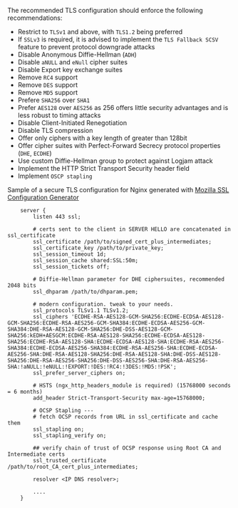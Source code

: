 The recommended TLS configuration should enforce the following recommendations:

* Restrict to `TLSv1` and above, with `TLS1.2` being preferred
* If `SSLv3` is required, it is advised to implement the `TLS Fallback SCSV` feature to prevent protocol downgrade
  attacks
* Disable Anonymous Diffie-Hellman (`ADH`)
* Disable `aNULL` and `eNull` cipher suites
* Disable Export key exchange suites
* Remove `RC4` support
* Remove `DES` support
* Remove `MD5` support
* Prefere `SHA256` over `SHA1`
* Prefer `AES128` over `AES256` as 256 offers little security advantages and is less robust to timing attacks
* Disable Client-Initiated Renegotiation
* Disable TLS compression
* Offer only ciphers with a key length of greater than 128bit
* Offer cipher suites with Perfect-Forward Secrecy protocol properties (`DHE`, `ECDHE`)
* Use custom Diffie-Hellman group to protect against Logjam attack
* Implement the HTTP Strict Transport Security header field
* Implement `OSCP stapling`

Sample of a secure TLS configuration for Nginx generated
with [Mozilla SSL Configuration Generator](https://mozilla.github.io/server-side-tls/ssl-config-generator/)

```nginx
    server {
        listen 443 ssl;
    
        # certs sent to the client in SERVER HELLO are concatenated in ssl_certificate
        ssl_certificate /path/to/signed_cert_plus_intermediates;
        ssl_certificate_key /path/to/private_key;
        ssl_session_timeout 1d;
        ssl_session_cache shared:SSL:50m;
        ssl_session_tickets off;
    
        # Diffie-Hellman parameter for DHE ciphersuites, recommended 2048 bits
        ssl_dhparam /path/to/dhparam.pem;
    
        # modern configuration. tweak to your needs.
        ssl_protocols TLSv1.1 TLSv1.2;
        ssl_ciphers 'ECDHE-RSA-AES128-GCM-SHA256:ECDHE-ECDSA-AES128-GCM-SHA256:ECDHE-RSA-AES256-GCM-SHA384:ECDHE-ECDSA-AES256-GCM-SHA384:DHE-RSA-AES128-GCM-SHA256:DHE-DSS-AES128-GCM-SHA256:kEDH+AESGCM:ECDHE-RSA-AES128-SHA256:ECDHE-ECDSA-AES128-SHA256:ECDHE-RSA-AES128-SHA:ECDHE-ECDSA-AES128-SHA:ECDHE-RSA-AES256-SHA384:ECDHE-ECDSA-AES256-SHA384:ECDHE-RSA-AES256-SHA:ECDHE-ECDSA-AES256-SHA:DHE-RSA-AES128-SHA256:DHE-RSA-AES128-SHA:DHE-DSS-AES128-SHA256:DHE-RSA-AES256-SHA256:DHE-DSS-AES256-SHA:DHE-RSA-AES256-SHA:!aNULL:!eNULL:!EXPORT:!DES:!RC4:!3DES:!MD5:!PSK';
        ssl_prefer_server_ciphers on;
    
        # HSTS (ngx_http_headers_module is required) (15768000 seconds = 6 months)
        add_header Strict-Transport-Security max-age=15768000;
    
        # OCSP Stapling ---
        # fetch OCSP records from URL in ssl_certificate and cache them
        ssl_stapling on;
        ssl_stapling_verify on;
    
        ## verify chain of trust of OCSP response using Root CA and Intermediate certs
        ssl_trusted_certificate /path/to/root_CA_cert_plus_intermediates;
    
        resolver <IP DNS resolver>;
    
        ....
    }
```
